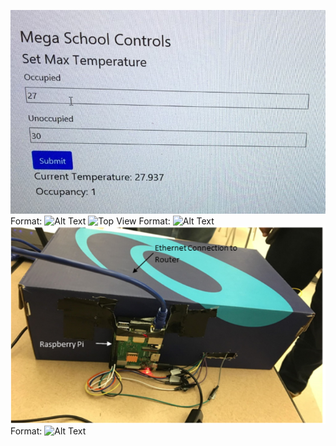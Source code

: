 ![Screenshot](SmartSchoolScreenshot.png)
Format: ![Alt Text](url)
![Top View](SmartSchoolTopViewpng)
Format: ![Alt Text](url)
![Side View](SmartSchoolSideView.png)
Format: ![Alt Text](url)

